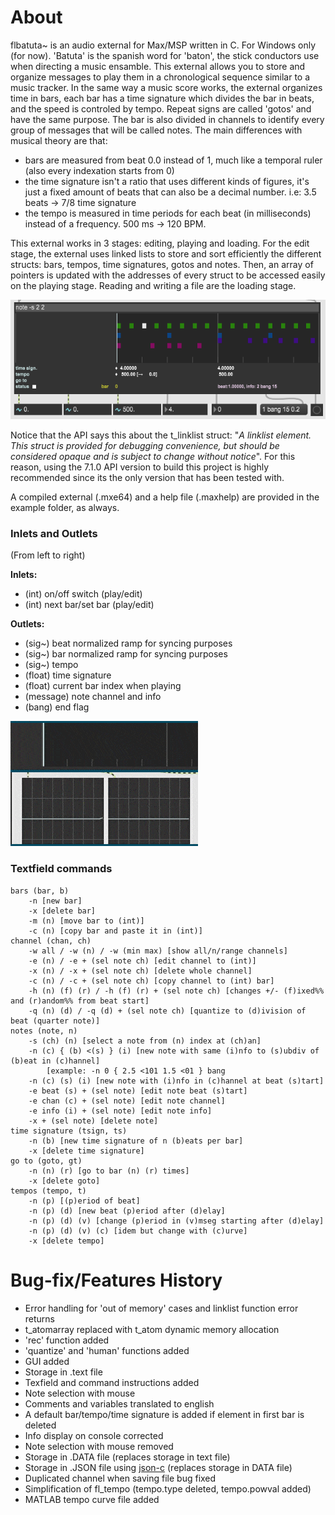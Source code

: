 # About

flbatuta~ is an audio external for Max/MSP written in C. For Windows only (for now). 'Batuta' is the spanish word for 'baton', the stick conductors use when directing a music ensamble. This external allows you to store and organize messages to play them in a chronological sequence similar to a music tracker.
In the same way a music score works, the external organizes time in bars, each bar has a time signature which divides the bar in beats, and the speed is controled by tempo. Repeat signs are called 'gotos' and have the same purpose. The bar is also divided in channels to identify every group of messages that will be called notes. The main differences with musical theory are that: 
- bars are measured from beat 0.0 instead of 1, much like a temporal ruler (also every indexation starts from 0) 
- the time signature isn't a ratio that uses different kinds of figures, it's just a fixed amount of beats that can also be a decimal number. i.e: 3.5 beats -> 7/8 time signature 
- the tempo is measured in time periods for each beat (in milliseconds) instead of a frequency. 500 ms -> 120 BPM.

This external works in 3 stages: editing, playing and loading. For the edit stage, the external uses linked lists to store and sort efficiently the different structs: bars, tempos, time signatures, gotos and notes. Then, an array of pointers is updated with the addresses of every struct to be accessed easily on the playing stage. Reading and writing a file are the loading stage.

<img src="examples/demobatuta.png">

Notice that the API says this about the t_linklist struct: "_A linklist element. This struct is provided for debugging convenience, but should be considered opaque and is subject to change without notice_". For this reason, using the 7.1.0 API version to build this project is highly recommended since its the only version that has been tested with. 

A compiled external (.mxe64) and a help file (.maxhelp) are provided in the example folder, as always.


### Inlets and Outlets

(From left to right)

**Inlets:**
- (int) on/off switch (play/edit)
- (int) next bar/set bar (play/edit) 

**Outlets:**
- (sig~) beat normalized ramp for syncing purposes
- (sig~) bar normalized ramp for syncing purposes
- (sig~) tempo
- (float) time signature
- (float) current bar index when playing
- (message) note channel and info
- (bang) end flag

<img src="examples/demobatuta_ramp.gif">

### Textfield commands

```
bars (bar, b)
	-n [new bar]
	-x [delete bar]
	-m (n) [move bar to (int)]
	-c (n) [copy bar and paste it in (int)]
channel (chan, ch)
	-w all / -w (n) / -w (min max) [show all/n/range channels]
	-e (n) / -e + (sel note ch) [edit channel to (int)]
	-x (n) / -x + (sel note ch) [delete whole channel]
	-c (n) / -c + (sel note ch) [copy channel to (int) bar]
	-h (n) (f) (r) / -h (f) (r) + (sel note ch) [changes +/- (f)ixed%% and (r)andom%% from beat start]
	-q (n) (d) / -q (d) + (sel note ch) [quantize to (d)ivision of beat (quarter note)]
notes (note, n)
	-s (ch) (n) [select a note from (n) index at (ch)an]
	-n (c) { (b) <(s) } (i) [new note with same (i)nfo to (s)ubdiv of (b)eat in (c)hannel]
		[example: -n 0 { 2.5 <101 1.5 <01 } bang
	-n (c) (s) (i) [new note with (i)nfo in (c)hannel at beat (s)tart]
	-e beat (s) + (sel note) [edit note beat (s)tart]
	-e chan (c) + (sel note) [edit note channel]
	-e info (i) + (sel note) [edit note info]
	-x + (sel note) [delete note]
time signature (tsign, ts)
	-n (b) [new time signature of n (b)eats per bar]
	-x [delete time signature]
go to (goto, gt)
	-n (n) (r) [go to bar (n) (r) times]
	-x [delete goto]
tempos (tempo, t)
	-n (p) [(p)eriod of beat]
	-n (p) (d) [new beat (p)eriod after (d)elay]
	-n (p) (d) (v) [change (p)eriod in (v)mseg starting after (d)elay]
	-n (p) (d) (v) (c) [idem but change with (c)urve]
	-x [delete tempo]
```

# Bug-fix/Features History

- Error handling for 'out of memory' cases and linklist function error returns
- t_atomarray replaced with t_atom dynamic memory allocation
- 'rec' function added
- 'quantize' and 'human' functions added
- GUI added
- Storage in .text file
- Texfield and command instructions added
- Note selection with mouse
- Comments and variables translated to english
- A default bar/tempo/time signature is added if element in first bar is deleted
- Info display on console corrected
- Note selection with mouse removed
- Storage in .DATA file (replaces storage in text file)
- Storage in .JSON file using [json-c](https://github.com/json-c/json-c/wiki) (replaces storage in DATA file)
- Duplicated channel when saving file bug fixed
- Simplification of fl_tempo (tempo.type deleted, tempo.powval added)
- MATLAB tempo curve file added